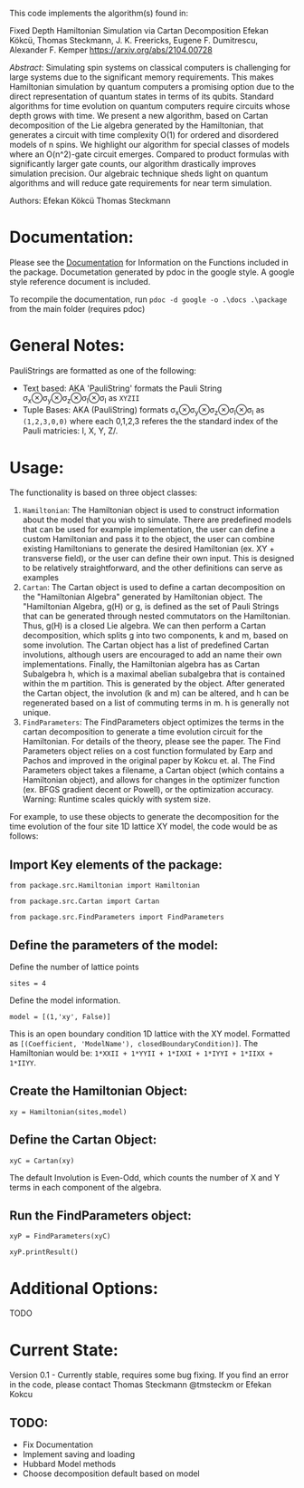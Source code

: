 This code implements the algorithm(s) found in:

Fixed Depth Hamiltonian Simulation via Cartan Decomposition
Efekan Kökcü, Thomas Steckmann, J. K. Freericks, Eugene F. Dumitrescu, Alexander F. Kemper
https://arxiv.org/abs/2104.00728

_Abstract_:
Simulating spin systems on classical computers is challenging for large systems due to the significant memory requirements. This makes Hamiltonian simulation by quantum computers a promising option due to the direct representation of quantum states in terms of its qubits. Standard algorithms for time evolution on quantum computers require circuits whose depth grows with time. We present a new algorithm, based on Cartan decomposition of the Lie algebra generated by the Hamiltonian, that generates a circuit with time complexity O(1) for ordered and disordered models of n spins. We highlight our algorithm for special classes of models where an O(n^2)-gate circuit emerges. Compared to product formulas with significantly larger gate counts, our algorithm drastically improves simulation precision. Our algebraic technique sheds light on quantum algorithms and will reduce gate requirements for near term simulation.

Authors:
  Efekan Kökcü
  Thomas Steckmann

# Documentation:
Please see the [Documentation](docs/) for Information on the Functions included in the package. Documetation generated by pdoc in the google style. A google style reference document is included. 

To recompile the documentation, run 
`pdoc -d google -o .\docs .\package` 
from the main folder (requires pdoc) 

# General Notes:
PauliStrings are formatted as one of the following:
* Text based: AKA 'PauliString' formats the Pauli String σ<sub>x</sub>⊗σ<sub>y</sub>⊗σ<sub>z</sub>⊗σ<sub>I</sub>⊗σ<sub>I</sub> as `XYZII`
* Tuple Bases: AKA (PauliString) formats σ<sub>x</sub>⊗σ<sub>y</sub>⊗σ<sub>z</sub>⊗σ<sub>I</sub>⊗σ<sub>I</sub> as `(1,2,3,0,0)` where each 0,1,2,3 referes the the standard index of the Pauli matricies: I, X, Y, Z/.
# Usage:
The functionality is based on three object classes:
<ol>
    <li> <code>Hamiltonian</code>: The Hamiltonian object is used to construct information about the model that you wish to simulate. There are predefined models that can be used for example implementation, the user can define a custom Hamiltonian and pass it to the object, the user can combine existing Hamiltonians to generate the desired Hamiltonian (ex. XY + transverse field), or the user can define their own input. This is designed to be relatively straightforward, and the other definitions can serve as examples </li>
    <li> <code>Cartan</code>: The Cartan object is used to define a cartan decomposition on the "Hamiltonian Algebra" generated by Hamiltonian object. The "Hamiltonian Algebra, g(H) or g, is defined as the set of Pauli Strings that can be generated through nested commutators on the Hamiltonian. Thus, g(H) is a closed Lie algebra. We can then perform a Cartan decomposition, which splits g into two components, k and m, based on some involution. The Cartan object has a list of predefined Cartan involutions, although users are encouraged to add an name their own implementations. Finally, the Hamiltonian algebra has as Cartan Subalgebra h, which is a maximal abelian subalgebra that is contained within the m partition. This is generated by the object.  After generated the Cartan object, the involution (k and m) can be altered, and h can be regenerated based on a list of commuting terms in m. h is generally not unique. </li>
    <li> <code>FindParameters</code>: The FindParameters object optimizes the terms in the cartan decomposition to generate a time evolution circuit for the Hamiltonian. For details of the theory, please see the paper. The Find Parameters object relies on a cost function formulated by Earp and Pachos and improved in the original paper by Kokcu et. al. The Find Parameters object takes a filename, a Cartan object (which contains a Hamiltonian object), and allows for changes in the optimizer function (ex. BFGS gradient decent or Powell), or the optimization accuracy. Warning: Runtime scales quickly with system size. </li>
</ol>
For example, to use these objects to generate the decomposition for the time evolution of the four site 1D lattice XY model, the code would be as follows:

## Import Key elements of the package:
`from package.src.Hamiltonian import Hamiltonian`

`from package.src.Cartan import Cartan`

`from package.src.FindParameters import FindParameters`


## Define the parameters of the model:
Define the number of lattice points

`sites = 4`

Define the model information.

`model = [(1,'xy', False)] `

 This is an open boundary condition 1D lattice with the XY model. Formatted as `[(Coefficient, 'ModelName'), closedBoundaryCondition)]`.
The Hamiltonian would be: `1*XXII + 1*YYII + 1*IXXI + 1*IYYI + 1*IIXX + 1*IIYY`. 


## Create the Hamiltonian Object:

`xy = Hamiltonian(sites,model)`

## Define the Cartan Object:

`xyC = Cartan(xy)`

The default Involution is Even-Odd, which counts the number of X and Y terms in each component of the algebra. 

## Run the FindParameters object:

`xyP = FindParameters(xyC)`

`xyP.printResult()`

# Additional Options:
TODO

# Current State:
Version 0.1 - Currently stable, requires some bug fixing. If you find an error in the code, please contact Thomas Steckmann @tmsteckm or Efekan Kokcu

## TODO: 
 * Fix Documentation
 * Implement saving and loading
 * Hubbard Model methods
 * Choose decomposition default based on model

